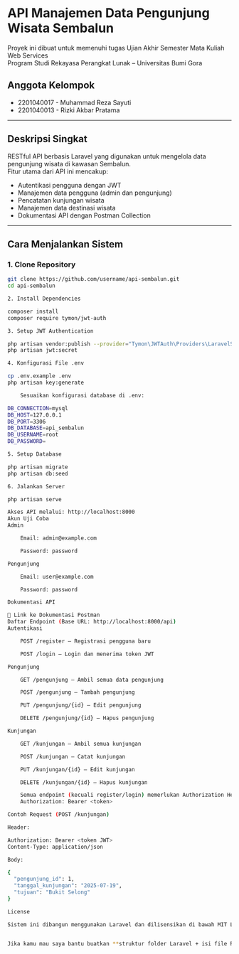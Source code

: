 # API Manajemen Data Pengunjung Wisata Sembalun

Proyek ini dibuat untuk memenuhi tugas Ujian Akhir Semester Mata Kuliah Web Services  
Program Studi Rekayasa Perangkat Lunak – Universitas Bumi Gora

## Anggota Kelompok

- 2201040017 - Muhammad Reza Sayuti  
- 2201040013 - Rizki Akbar Pratama

---

## Deskripsi Singkat

RESTful API berbasis Laravel yang digunakan untuk mengelola data pengunjung wisata di kawasan Sembalun.  
Fitur utama dari API ini mencakup:

- Autentikasi pengguna dengan JWT
- Manajemen data pengguna (admin dan pengunjung)
- Pencatatan kunjungan wisata
- Manajemen data destinasi wisata
- Dokumentasi API dengan Postman Collection

---

## Cara Menjalankan Sistem

### 1. Clone Repository

```bash
git clone https://github.com/username/api-sembalun.git
cd api-sembalun

2. Install Dependencies

composer install
composer require tymon/jwt-auth

3. Setup JWT Authentication

php artisan vendor:publish --provider="Tymon\JWTAuth\Providers\LaravelServiceProvider"
php artisan jwt:secret

4. Konfigurasi File .env

cp .env.example .env
php artisan key:generate

    Sesuaikan konfigurasi database di .env:

DB_CONNECTION=mysql  
DB_HOST=127.0.0.1  
DB_PORT=3306  
DB_DATABASE=api_sembalun  
DB_USERNAME=root  
DB_PASSWORD=

5. Setup Database

php artisan migrate
php artisan db:seed

6. Jalankan Server

php artisan serve

Akses API melalui: http://localhost:8000
Akun Uji Coba
Admin

    Email: admin@example.com

    Password: password

Pengunjung

    Email: user@example.com

    Password: password

Dokumentasi API

📎 Link ke Dokumentasi Postman
Daftar Endpoint (Base URL: http://localhost:8000/api)
Autentikasi

    POST /register – Registrasi pengguna baru

    POST /login – Login dan menerima token JWT

Pengunjung

    GET /pengunjung – Ambil semua data pengunjung

    POST /pengunjung – Tambah pengunjung

    PUT /pengunjung/{id} – Edit pengunjung

    DELETE /pengunjung/{id} – Hapus pengunjung

Kunjungan

    GET /kunjungan – Ambil semua kunjungan

    POST /kunjungan – Catat kunjungan

    PUT /kunjungan/{id} – Edit kunjungan

    DELETE /kunjungan/{id} – Hapus kunjungan

    Semua endpoint (kecuali register/login) memerlukan Authorization Header:
    Authorization: Bearer <token>

Contoh Request (POST /kunjungan)

Header:

Authorization: Bearer <token JWT>
Content-Type: application/json

Body:

{
  "pengunjung_id": 1,
  "tanggal_kunjungan": "2025-07-19",
  "tujuan": "Bukit Selong"
}

License

Sistem ini dibangun menggunakan Laravel dan dilisensikan di bawah MIT License.


Jika kamu mau saya bantu buatkan **struktur folder Laravel + isi file README.md langsung dalam proyek** (ZIP)